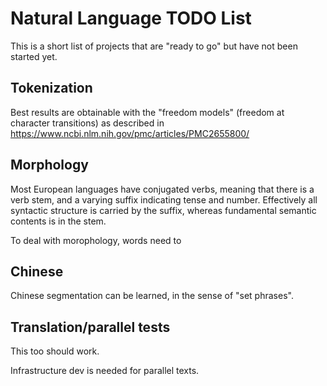 Natural Language TODO List
==========================

This is a short list of projects that are "ready to go" but have not
been started yet.

Tokenization
------------
Best results are obtainable with the "freedom models" (freedom at
character transitions) as described in
https://www.ncbi.nlm.nih.gov/pmc/articles/PMC2655800/

Morphology
----------
Most European languages have conjugated verbs, meaning that there is a
verb stem, and a varying suffix indicating tense and number. Effectively
all syntactic structure is carried by the suffix, whereas fundamental
semantic contents is in the stem.

To deal with morophology, words need to

Chinese
-------
Chinese segmentation can be learned, in the sense of "set phrases".

Translation/parallel tests
--------------------------
This too should work.

Infrastructure dev is needed for parallel texts.
